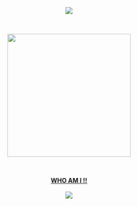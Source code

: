 <p align="center">
<a href="https://github.com/DenverCoder1/readme-typing-svg"><img src="https://readme-typing-svg.herokuapp.com/?lines=Hello%20There;Welcome%20to%20my%20humble%20profile&font=Fira%20Code&center=true&width=440&height=45&color=2f81f7&vCenter=true&size=22"></a>
</p>
<br>
<p align="center"><img src="https://gifdb.com/images/high/coding-skills-loading-dk68v8z0hevjpuiv.gif" height="280"/></p>
<br>
<p align="center" >
<a href="https://github.com/DenverCoder1/readme-typing-svg">
  <strong>
  WHO AM I !!
  </strong>
  <br>
  <br>
  <img src="https://readme-typing-svg.herokuapp.com/?lines=A%20Full-stack%20.Net%20developer;Always%20try%20learning%20new%20things&font=Fira%20Code&center=true&width=440&height=45&color=2f81f7&vCenter=true&size=22"></a>
</p>
      
